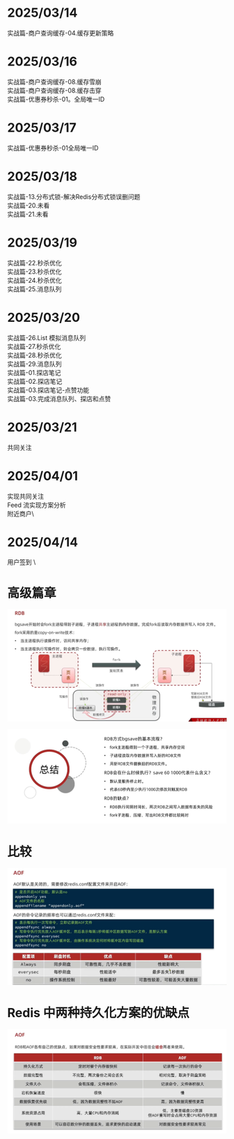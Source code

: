 # 2025/03/14
实战篇-商户查询缓存-04.缓存更新策略

# 2025/03/16 
实战篇-商户查询缓存-08.缓存雪崩\
实战篇-商户查询缓存-08.缓存击穿\
实战篇-优惠券秒杀-01。全局唯一ID

# 2025/03/17
实战篇-优惠券秒杀-01全局唯一ID

# 2025/03/18
实战篇-13.分布式锁-解决Redis分布式锁误删问题\
实战篇-20.未看\
实战篇-21.未看


# 2025/03/19
实战篇-22.秒杀优化\
实战篇-23.秒杀优化\
实战篇-24.秒杀优化\
实战篇-25.消息队列

# 2025/03/20
实战篇-26.List 模拟消息队列\
实战篇-27.秒杀优化\
实战篇-28.秒杀优化\
实战篇-29.消息队列\
实战篇-01.探店笔记\
实战篇-02.探店笔记\
实战篇-03.探店笔记-点赞功能\
实战篇-03.完成消息队列、探店和点赞



# 2025/03/21
共同关注 


# 2025/04/01
实现共同关注 \
Feed 流实现方案分析\
附近商户\

# 2025/04/14
用户签到 \

# 高级篇章
![img_63.png](img_63.png)

![img_64.png](img_64.png)

# 比较
![img_65.png](img_65.png)

# Redis 中两种持久化方案的优缺点
![img_66.png](img_66.png)
